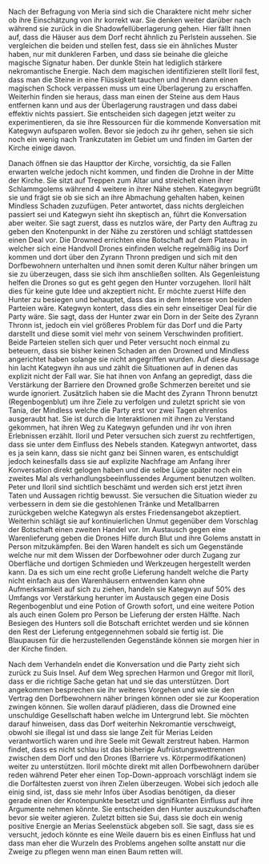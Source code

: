 Nach der Befragung von Meria sind sich die Charaktere nicht mehr sicher ob ihre Einschätzung von ihr korrekt war. Sie denken weiter darüber nach während sie zurück in die Shadowfellüberlagerung gehen.
Hier fällt ihnen auf, dass die Häuser aus dem Dorf recht ähnlich zu Perlstein aussehen. Sie vergleichen die beiden und stellen fest, dass sie ein ähnliches Muster haben, nur mit dunkleren Farben, und dass sie beinahe die gleiche magische Signatur haben. Der dunkle Stein hat lediglich stärkere nekromantische Energie. Nach dem magischen identifizieren stellt Iloril fest, dass man die Steine in eine Flüssigkeit tauchen und ihnen dann einen magischen Schock verpassen muss um eine Überlagerung zu erschaffen. Weiterhin finden sie heraus, dass man einen der Steine aus dem Haus entfernen kann und aus der Überlagerung raustragen und dass dabei effektiv nichts passiert. Sie entscheiden sich dagegen jetzt weiter zu experimentieren, da sie ihre Ressourcen für die kommende Konversation mit Kategwyn aufsparen wollen. 
Bevor sie jedoch zu ihr gehen, sehen sie sich noch ein wenig nach Trankzutaten im Gebiet um und finden im Garten der Kirche einige davon. 

Danach öffnen sie das Haupttor der Kirche, vorsichtig, da sie Fallen erwarten welche jedoch nicht kommen, und finden die Drohne in der Mitte der Kirche. Sie sitzt auf Treppen zum Altar und streichelt einen ihrer Schlammgolems während 4 weitere in ihrer Nähe stehen.
Kategwyn begrüßt sie und frägt sie ob sie sich an ihre Abmachung gehalten haben, keinen Mindless Schaden zuzufügen. Peter antwortet, dass nichts dergleichen passiert sei und Kategwyn sieht ihn skeptisch an, führt die Konversation aber weiter. Sie sagt zuerst, dass es nutzlos wäre, der Party den Auftrag zu geben den Knotenpunkt in der Nähe zu zerstören und schlägt stattdessen einen Deal vor. Die Drowned errichten eine Botschaft auf dem Plateau in welcher sich eine Handvoll Drones einfinden welche regelmäßig ins Dorf kommen und dort über den Zyrann Thronn predigen und sich mit den Dorfbewohnern unterhalten und ihnen somit deren Kultur näher bringen um sie zu überzeugen, dass sie sich ihm anschließen sollten. Als Gegenleistung helfen die Drones so gut es geht gegen den Hunter vorzugehen. 
Iloril hält dies für keine gute Idee und akzeptiert nicht. Er möchte zuerst Hilfe den Hunter zu besiegen und behauptet, dass das in dem Interesse von beiden Parteien wäre. Kategwyn kontert, dass dies ein sehr einseitiger Deal für die Party wäre. Sie sagt, dass der Hunter zwar ein Dorn in der Seite des Zyrann Thronn ist, jedoch ein viel größeres Problem für das Dorf und die Party darstellt und diese somit viel mehr von seinem Verschwinden profitiert. Beide Parteien stellen sich quer und Peter versucht noch einmal zu beteuern, dass sie bisher keinen Schaden an den Drowned und Mindless angerichtet haben solange sie nicht angegriffen wurden. Auf diese Aussage hin lacht Kategwyn ihn aus und zählt die Situationen auf in denen das explizit nicht der Fall war. Sie hat ihnen von Anfang an gepredigt, dass die Verstärkung der Barriere den Drowned große Schmerzen bereitet und sie wurde ignoriert. Zusätzlich haben sie die Macht des Zyrann Thronn benutzt (Regenbogenblut) um ihre Ziele zu verfolgen und zuletzt spricht sie von Tania, der Mindless welche die Party erst vor zwei Tagen ehrenlos ausgeraubt hat. Sie ist durch die Interaktionen mit ihnen zu Verstand gekommen, hat ihren Weg zu Kategwyn gefunden und ihr von ihren Erlebnissen erzählt. Iloril und Peter versuchen sich zuerst zu rechtfertigen, dass sie unter dem Einfluss des Nebels standen. Kategwyn antwortet, dass es ja sein kann, dass sie nicht ganz bei Sinnen waren, es entschuldigt jedoch keinesfalls dass sie auf explizite Nachfrage am Anfang ihrer Konversation direkt gelogen haben und die selbe Lüge später noch ein zweites Mal als verhandlungsbeeinflussendes Argument benutzen wollten. Peter und Iloril sind sichtlich beschämt und werden sich erst jetzt ihren Taten und Aussagen richtig bewusst. Sie versuchen die Situation wieder zu verbessern in dem sie die gestohlenen Tränke und Metallbarren zurückgeben welche Kategwyn als erstes Friedensangebot akzeptiert. Weiterhin schlägt sie auf kontinuierlichen Unmut gegenüber dem Vorschlag der Botschaft einen zweiten Handel vor.
Im Austausch gegen eine Warenlieferung geben die Drones Hilfe durch Blut und ihre Golems anstatt in Person mitzukämpfen. Bei den Waren handelt es sich um Gegenstände welche nur mit dem Wissen der Dorfbewohner oder durch Zugang zur Oberfläche und dortigen Schmieden und Werkzeugen hergestellt werden kann. Da es sich um eine recht große Lieferung handelt welche die Party nicht einfach aus den Warenhäusern entwenden kann ohne Aufmerksamkeit auf sich zu ziehen, handeln sie Kategwyn auf 50% des Umfangs vor Verstärkung herunter im Austausch gegen eine Dosis Regenbogenblut und eine Potion of Growth sofort, und eine weitere Potion als auch einen Golem pro Person be Lieferung der ersten Hälfte. Nach Besiegen des Hunters soll die Botschaft errichtet werden und sie können den Rest der Lieferung entgegennehmen sobald sie fertig ist. Die Blaupausen für die herzustellenden Gegenstände können sie morgen hier in der Kirche finden.

Nach dem Verhandeln endet die Konversation und die Party zieht sich zurück zu Suis Insel. Auf dem Weg sprechen Harmon und Gregor mit Iloril, dass er die richtige Sache getan hat und sie das unterstützen. Dort angekommen besprechen sie ihr weiteres Vorgehen und wie sie den Vertrag den Dorfbewohnern näher bringen können oder sie zur Kooperation zwingen können.
Sie wollen darauf plädieren, dass die Drowned eine unschuldige Gesellschaft haben welche im Untergrund lebt. Sie möchten darauf hinweisen, dass das Dorf weiterhin Nekromantie verschweigt, obwohl sie illegal ist und dass sie lange Zeit für Merias Leiden verantwortlich waren und ihre Seele mit Gewalt zerstreut haben. Harmon findet, dass es nicht schlau ist das bisherige Aufrüstungswettrennen zwischen dem Dorf und den Drones (Barriere vs. Körpermodifikationen) weiter zu unterstützen. Iloril möchte direkt mit allen Dorfbewohnern darüber reden während Peter eher einen Top-Down-approach vorschlägt indem sie die Dorfältesten zuerst von ihren Zielen überzeugen. Wobei sich jedoch alle einig sind, ist, dass sie mehr Infos über Asodias benötigen, da dieser gerade einen der Knotenpunkte besetzt und signifikanten Einfluss auf ihre Argumente nehmen könnte. Sie entscheiden den Hunter auszukundschaften bevor sie weiter agieren.
Zuletzt bitten sie Sui, dass sie doch ein wenig positive Energie an Merias Seelenstück abgeben soll. Sie sagt, dass sie es versucht, jedoch könnte es eine Weile dauern bis es einen Einfluss hat und dass man eher die Wurzeln des Problems angehen sollte anstatt nur die Zweige zu pflegen wenn man einen Baum retten will. 
